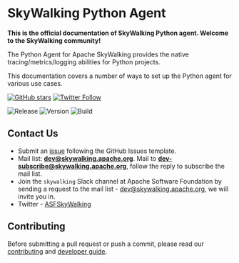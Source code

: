 # SkyWalking Python Agent

**This is the official documentation of SkyWalking Python agent. Welcome to the SkyWalking community!**

The Python Agent for Apache SkyWalking provides the native tracing/metrics/logging abilities for Python projects.

This documentation covers a number of ways to set up the Python agent for various use cases.

[![GitHub stars](https://img.shields.io/github/stars/apache/skywalking-python.svg?style=for-the-badge&label=Stars&logo=github)](https://github.com/apache/skywalking-python)
[![Twitter Follow](https://img.shields.io/twitter/follow/asfskywalking.svg?style=for-the-badge&label=Follow&logo=twitter)](https://twitter.com/AsfSkyWalking)

![Release](https://img.shields.io/pypi/v/apache-skywalking)
![Version](https://img.shields.io/pypi/pyversions/apache-skywalking)
![Build](https://github.com/apache/skywalking-python/actions/workflows/CI.yaml/badge.svg?event=push)

## Contact Us

* Submit an [issue](https://github.com/apache/skywalking/issues/new) following the GitHub Issues template.
* Mail list: **dev@skywalking.apache.org**. 
Mail to **dev-subscribe@skywalking.apache.org**, follow the reply to subscribe the mail list.
* Join the `skywalking` Slack channel at Apache Software Foundation by sending a request to the mail list - dev@skywalking.apache.org, we will invite you in.
* Twitter - [ASFSkyWalking](https://twitter.com/AsfSkyWalking)

## Contributing

Before submitting a pull request or push a commit, please read our [contributing](https://github.com/apache/skywalking-python/blob/master/CONTRIBUTING.md) and [developer guide](en/contribution/Developer.md).
